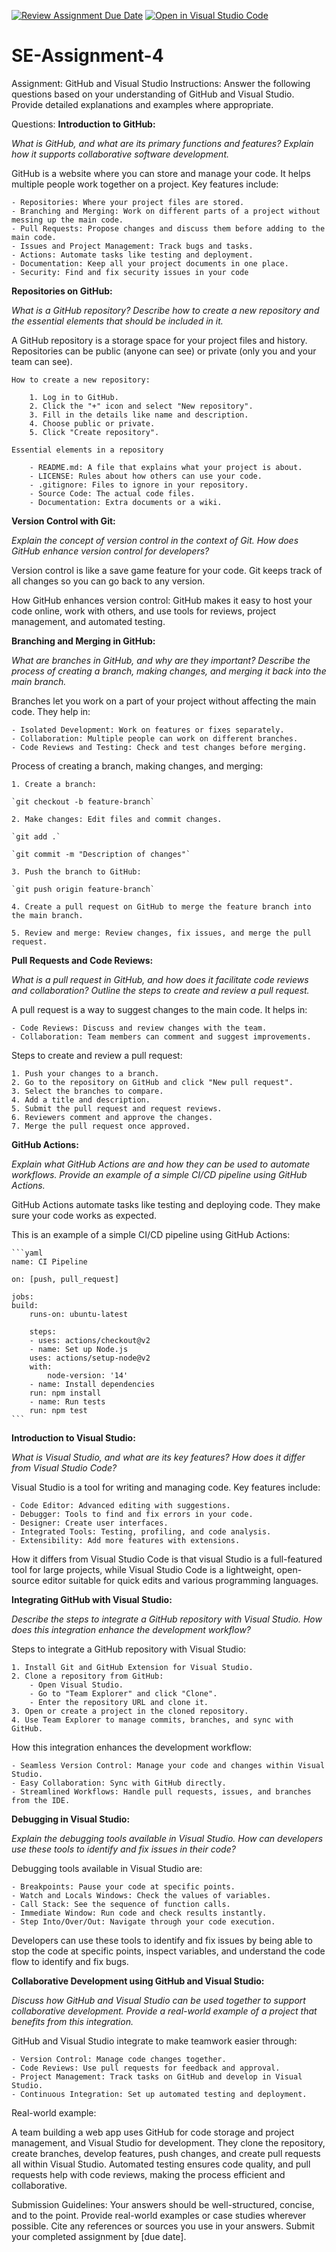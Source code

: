 [![Review Assignment Due Date](https://classroom.github.com/assets/deadline-readme-button-22041afd0340ce965d47ae6ef1cefeee28c7c493a6346c4f15d667ab976d596c.svg)](https://classroom.github.com/a/GvXCZgfk)
[![Open in Visual Studio Code](https://classroom.github.com/assets/open-in-vscode-2e0aaae1b6195c2367325f4f02e2d04e9abb55f0b24a779b69b11b9e10269abc.svg)](https://classroom.github.com/online_ide?assignment_repo_id=15344181&assignment_repo_type=AssignmentRepo)
# SE-Assignment-4
Assignment: GitHub and Visual Studio
Instructions:
Answer the following questions based on your understanding of GitHub and Visual Studio. Provide detailed explanations and examples where appropriate.

Questions:
**Introduction to GitHub:**

*What is GitHub, and what are its primary functions and features? Explain how it supports collaborative software development.*

GitHub is a website where you can store and manage your code. It helps multiple people work together on a project. Key features include:

    - Repositories: Where your project files are stored.
    - Branching and Merging: Work on different parts of a project without messing up the main code.
    - Pull Requests: Propose changes and discuss them before adding to the main code.
    - Issues and Project Management: Track bugs and tasks.
    - Actions: Automate tasks like testing and deployment.
    - Documentation: Keep all your project documents in one place.
    - Security: Find and fix security issues in your code

**Repositories on GitHub:**

*What is a GitHub repository? Describe how to create a new repository and the essential elements that should be included in it.*

A GitHub repository is a storage space for your project files and history. Repositories can be public (anyone can see) or private (only you and your team can see).

    How to create a new repository:

        1. Log in to GitHub.
        2. Click the "+" icon and select "New repository".
        3. Fill in the details like name and description.
        4. Choose public or private.
        5. Click "Create repository".

    Essential elements in a repository

        - README.md: A file that explains what your project is about.
        - LICENSE: Rules about how others can use your code.
        - .gitignore: Files to ignore in your repository.
        - Source Code: The actual code files.
        - Documentation: Extra documents or a wiki.

**Version Control with Git:**

*Explain the concept of version control in the context of Git. How does GitHub enhance version control for developers?*

Version control is like a save game feature for your code. Git keeps track of all changes so you can go back to any version.

How GitHub enhances version control: GitHub makes it easy to host your code online, work with others, and use tools for reviews, project management, and automated testing.

**Branching and Merging in GitHub:**

*What are branches in GitHub, and why are they important? Describe the process of creating a branch, making changes, and merging it back into the main branch.*

Branches let you work on a part of your project without affecting the main code. They help in:

    - Isolated Development: Work on features or fixes separately.
    - Collaboration: Multiple people can work on different branches.
    - Code Reviews and Testing: Check and test changes before merging.

Process of creating a branch, making changes, and merging:

    1. Create a branch:
    
    `git checkout -b feature-branch`

    2. Make changes: Edit files and commit changes.

    `git add .`

    `git commit -m "Description of changes"`

    3. Push the branch to GitHub:

    `git push origin feature-branch`

    4. Create a pull request on GitHub to merge the feature branch into the main branch.

    5. Review and merge: Review changes, fix issues, and merge the pull request.

**Pull Requests and Code Reviews:**

*What is a pull request in GitHub, and how does it facilitate code reviews and collaboration? Outline the steps to create and review a pull request.*

A pull request is a way to suggest changes to the main code. It helps in:

    - Code Reviews: Discuss and review changes with the team.
    - Collaboration: Team members can comment and suggest improvements.

Steps to create and review a pull request:

    1. Push your changes to a branch.
    2. Go to the repository on GitHub and click "New pull request".
    3. Select the branches to compare.
    4. Add a title and description.
    5. Submit the pull request and request reviews.
    6. Reviewers comment and approve the changes.
    7. Merge the pull request once approved.

**GitHub Actions:**

*Explain what GitHub Actions are and how they can be used to automate workflows. Provide an example of a simple CI/CD pipeline using GitHub Actions.*

GitHub Actions automate tasks like testing and deploying code. They make sure your code works as expected.

This is an example of a simple CI/CD pipeline using GitHub Actions:

    ```yaml
    name: CI Pipeline

    on: [push, pull_request]

    jobs:
    build:
        runs-on: ubuntu-latest

        steps:
        - uses: actions/checkout@v2
        - name: Set up Node.js
        uses: actions/setup-node@v2
        with:
            node-version: '14'
        - name: Install dependencies
        run: npm install
        - name: Run tests
        run: npm test
    ```

**Introduction to Visual Studio:**

*What is Visual Studio, and what are its key features? How does it differ from Visual Studio Code?*

Visual Studio is a tool for writing and managing code. Key features include:

    - Code Editor: Advanced editing with suggestions.
    - Debugger: Tools to find and fix errors in your code.
    - Designer: Create user interfaces.
    - Integrated Tools: Testing, profiling, and code analysis.
    - Extensibility: Add more features with extensions.

How it differs from Visual Studio Code is that visual Studio is a full-featured tool for large projects, while Visual Studio Code is a lightweight, open-source editor suitable for quick edits and various programming languages.

**Integrating GitHub with Visual Studio:**

*Describe the steps to integrate a GitHub repository with Visual Studio. How does this integration enhance the development workflow?*

Steps to integrate a GitHub repository with Visual Studio:

    1. Install Git and GitHub Extension for Visual Studio.
    2. Clone a repository from GitHub:
        - Open Visual Studio.
        - Go to "Team Explorer" and click "Clone".
        - Enter the repository URL and clone it.
    3. Open or create a project in the cloned repository.
    4. Use Team Explorer to manage commits, branches, and sync with GitHub.

How this integration enhances the development workflow:

    - Seamless Version Control: Manage your code and changes within Visual Studio.
    - Easy Collaboration: Sync with GitHub directly.
    - Streamlined Workflows: Handle pull requests, issues, and branches from the IDE.

**Debugging in Visual Studio:**

*Explain the debugging tools available in Visual Studio. How can developers use these tools to identify and fix issues in their code?*

Debugging tools available in Visual Studio are:

    - Breakpoints: Pause your code at specific points.
    - Watch and Locals Windows: Check the values of variables.
    - Call Stack: See the sequence of function calls.
    - Immediate Window: Run code and check results instantly.
    - Step Into/Over/Out: Navigate through your code execution.

Developers can use these tools to identify and fix issues by being able to stop the code at specific points, inspect variables, and understand the code flow to identify and fix bugs.

**Collaborative Development using GitHub and Visual Studio:**

*Discuss how GitHub and Visual Studio can be used together to support collaborative development. Provide a real-world example of a project that benefits from this integration.*

GitHub and Visual Studio integrate to make teamwork easier through:

    - Version Control: Manage code changes together.
    - Code Reviews: Use pull requests for feedback and approval.
    - Project Management: Track tasks on GitHub and develop in Visual Studio.
    - Continuous Integration: Set up automated testing and deployment.

Real-world example:

A team building a web app uses GitHub for code storage and project management, and Visual Studio for development. They clone the repository, create branches, develop features, push changes, and create pull requests all within Visual Studio. Automated testing ensures code quality, and pull requests help with code reviews, making the process efficient and collaborative.

Submission Guidelines:
Your answers should be well-structured, concise, and to the point.
Provide real-world examples or case studies wherever possible.
Cite any references or sources you use in your answers.
Submit your completed assignment by [due date].
